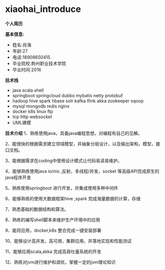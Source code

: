 # xiaohai_introduce

**个人简历**

**基本信息:**

* 姓名:肖海
* 年龄:27
* 电话:18908650415
* 毕业院校:荆州职业技术学院
* 毕业时间:2016

**技术栈**

* java scala shell
* springboot springcloud dubbo mybatis netty protobuf
* hadoop hive spark hbase solr kafka flink akka zookeeper sqoop
* mysql mongodb redis nginx 
* docker k8s linux ftp
* tcp http websocket
* UML建模

**技术介绍**
1、熟练使用java，具备java编程思想，对编程有自己的见解。

2、能很快的根据需求建立领域模型，并抽象分层设计，以及输出架构，模型，接口文档。

3、能根据需求在coding中使用设计模式让代码易读易维护。

4、能够熟练使用java io/nio ,反射，多线程/并发，socket 等高级API完成原生的java程序开发

5、熟练使用springboot 进行开发，并集成使用多种中间件

6、能够熟练的使用大数据框架hive ,spark 完成海量数据的计算，存储

7、熟悉基础的数据结构和算法。

8、熟练的编写shell脚本来维护生产环境中的应用

9、能将应用，docker,k8s 整合完成一键安装部署

10、能够设计高并发，高可用，集群应用，并落地实现和性能测试

11、能够应用scala,akka 完成高吞吐量系统的开发

12、熟练对jvm进行维护和调优，掌握一定的jvm理论知识
